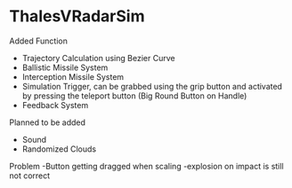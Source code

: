 # ThalesVRadarSim

Added Function
- Trajectory Calculation using Bezier Curve
- Ballistic Missile System
- Interception Missile System
- Simulation Trigger, can be grabbed using the grip button and activated by pressing the teleport button (Big Round Button on Handle)
- Feedback System


Planned to be added
- Sound
- Randomized Clouds



Problem
-Button getting dragged when scaling
-explosion on impact is still not correct
